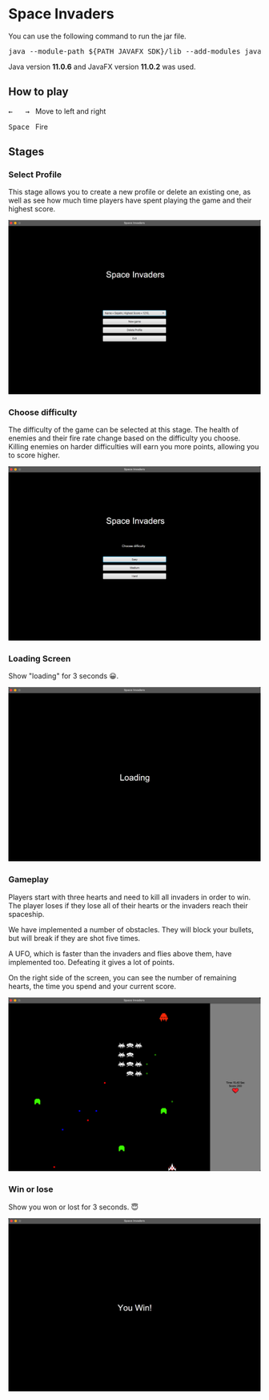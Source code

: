 # Space Invaders

You can use the following command to run the jar file.

<pre>java --module-path ${PATH_JAVAFX_SDK}/lib --add-modules javafx.controls,javafx.fxml,javafx.swing -jar ${PATH_JAR_FILE}</pre>

Java version **11.0.6** and JavaFX version **11.0.2** was used.

## How to play

<kbd>&#8592; &nbsp; &#8594;</kbd> &nbsp; Move to left and right

<kbd>Space</kbd> &nbsp; Fire

## Stages

### Select Profile
This stage allows you to create a new profile or delete an existing one, as well as see how much time players have spent playing the game and their highest score.

<img src="Images/SelectProfile.png">

### Choose difficulty
The difficulty of the game can be selected at this stage. The health of enemies and their fire rate change based on the difficulty you choose. Killing enemies on harder difficulties will earn you more points, allowing you to score higher.

<img src="Images/ChooseDifficulty.png">

### Loading Screen
Show "loading" for 3 seconds 😀.

<img src="Images/LoadingScreen.png">

### Gameplay
Players start with three hearts and need to kill all invaders in order to win. The player loses if they lose all of their hearts or the invaders reach their spaceship.

We have implemented a number of obstacles. They will block your bullets, but will break if they are shot five times.

A UFO, which is faster than the invaders and flies above them, have implemented too. Defeating it gives a lot of points.

On the right side of the screen, you can see the number of remaining hearts, the time you spend and your current score.

<img src="Images/GamePlay.png">

### Win or lose
Show you won or lost for 3 seconds. 😇

<img src="Images/WinOrLose.png">